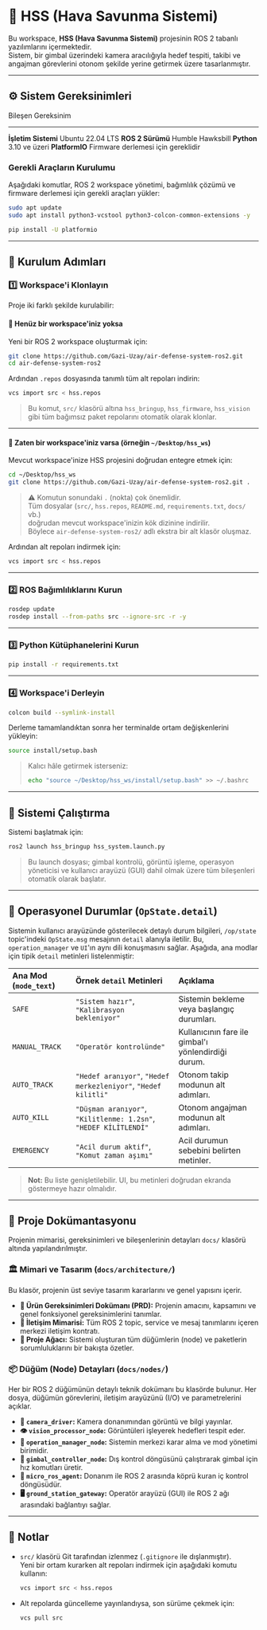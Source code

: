# 🚀 HSS (Hava Savunma Sistemi)

Bu workspace, **HSS (Hava Savunma Sistemi)** projesinin ROS 2 tabanlı
yazılımlarını içermektedir.\
Sistem, bir gimbal üzerindeki kamera aracılığıyla hedef tespiti, takibi
ve angajman görevlerini otonom şekilde yerine getirmek üzere
tasarlanmıştır.

------------------------------------------------------------------------

## ⚙️ Sistem Gereksinimleri

  Bileşen               Gereksinim
  --------------------- ------------------------------------
  **İşletim Sistemi**   Ubuntu 22.04 LTS
  **ROS 2 Sürümü**      Humble Hawksbill
  **Python**            3.10 ve üzeri
  **PlatformIO**        Firmware derlemesi için gereklidir

### Gerekli Araçların Kurulumu

Aşağıdaki komutlar, ROS 2 workspace yönetimi, bağımlılık çözümü ve
firmware derlemesi için gerekli araçları yükler:

``` bash
sudo apt update
sudo apt install python3-vcstool python3-colcon-common-extensions -y

pip install -U platformio
```

------------------------------------------------------------------------

## 🧩 Kurulum Adımları

### 1️⃣ Workspace'i Klonlayın

Proje iki farklı şekilde kurulabilir:

#### 🔹 Henüz bir workspace'iniz yoksa

Yeni bir ROS 2 workspace oluşturmak için:

``` bash
git clone https://github.com/Gazi-Uzay/air-defense-system-ros2.git
cd air-defense-system-ros2
```

Ardından `.repos` dosyasında tanımlı tüm alt repoları indirin:

``` bash
vcs import src < hss.repos
```

> Bu komut, `src/` klasörü altına `hss_bringup`, `hss_firmware`,
> `hss_vision` gibi tüm bağımsız paket repolarını otomatik olarak
> klonlar.

------------------------------------------------------------------------

#### 🔹 Zaten bir workspace'iniz varsa (örneğin `~/Desktop/hss_ws`)

Mevcut workspace'inize HSS projesini doğrudan entegre etmek için:

``` bash
cd ~/Desktop/hss_ws
git clone https://github.com/Gazi-Uzay/air-defense-system-ros2.git .
```

> ⚠️ Komutun sonundaki `.` (nokta) çok önemlidir.\
> Tüm dosyalar (`src/`, `hss.repos`, `README.md`, `requirements.txt`,
> `docs/` vb.)\
> doğrudan mevcut workspace'inizin kök dizinine indirilir.\
> Böylece `air-defense-system-ros2/` adlı ekstra bir alt klasör oluşmaz.

Ardından alt repoları indirmek için:

``` bash
vcs import src < hss.repos
```

------------------------------------------------------------------------

### 2️⃣ ROS Bağımlılıklarını Kurun

``` bash
rosdep update
rosdep install --from-paths src --ignore-src -r -y
```

------------------------------------------------------------------------

### 3️⃣ Python Kütüphanelerini Kurun

``` bash
pip install -r requirements.txt
```

------------------------------------------------------------------------

### 4️⃣ Workspace'i Derleyin

``` bash
colcon build --symlink-install
```

Derleme tamamlandıktan sonra her terminalde ortam değişkenlerini
yükleyin:

``` bash
source install/setup.bash
```

> Kalıcı hâle getirmek isterseniz:
>
> ``` bash
> echo "source ~/Desktop/hss_ws/install/setup.bash" >> ~/.bashrc
> ```

------------------------------------------------------------------------

## 🚀 Sistemi Çalıştırma

Sistemi başlatmak için:

``` bash
ros2 launch hss_bringup hss_system.launch.py
```

> Bu launch dosyası; gimbal kontrolü, görüntü işleme, operasyon
> yöneticisi ve kullanıcı arayüzü (GUI) dahil olmak üzere tüm
> bileşenleri otomatik olarak başlatır.

------------------------------------------------------------------------

## 📖 Operasyonel Durumlar (`OpState.detail`)

Sistemin kullanıcı arayüzünde gösterilecek detaylı durum bilgileri, `/op/state` topic'indeki `OpState.msg` mesajının `detail` alanıyla iletilir. Bu, `operation_manager` ve `UI`'ın aynı dili konuşmasını sağlar. Aşağıda, ana modlar için tipik `detail` metinleri listelenmiştir:

| Ana Mod (`mode_text`) | Örnek `detail` Metinleri | Açıklama |
| :--- | :--- | :--- |
| `SAFE` | `"Sistem hazır"`, `"Kalibrasyon bekleniyor"` | Sistemin bekleme veya başlangıç durumları. |
| `MANUAL_TRACK` | `"Operatör kontrolünde"` | Kullanıcının fare ile gimbal'ı yönlendirdiği durum. |
| `AUTO_TRACK` | `"Hedef aranıyor"`, `"Hedef merkezleniyor"`, `"Hedef kilitli"` | Otonom takip modunun alt adımları. |
| `AUTO_KILL` | `"Düşman aranıyor"`, `"Kilitlenme: 1.2sn"`, `"HEDEF KİLİTLENDİ"` | Otonom angajman modunun alt adımları. |
| `EMERGENCY` | `"Acil durum aktif"`, `"Komut zaman aşımı"` | Acil durumun sebebini belirten metinler. |

> **Not:** Bu liste genişletilebilir. UI, bu metinleri doğrudan ekranda göstermeye hazır olmalıdır.

---

## 📖 Proje Dokümantasyonu

Projenin mimarisi, gereksinimleri ve bileşenlerinin detayları `docs/` klasörü altında yapılandırılmıştır.

### 🏛️ Mimari ve Tasarım (`docs/architecture/`)

Bu klasör, projenin üst seviye tasarım kararlarını ve genel yapısını içerir.

-   **📄 Ürün Gereksinimleri Dokümanı (PRD):** Projenin amacını, kapsamını ve genel fonksiyonel gereksinimlerini tanımlar.
-   **📡 İletişim Mimarisi:** Tüm ROS 2 topic, service ve mesaj tanımlarını içeren merkezi iletişim kontratı.
-   **🌳 Proje Ağacı:** Sistemi oluşturan tüm düğümlerin (node) ve paketlerin sorumluluklarını bir bakışta özetler.

### 📦 Düğüm (Node) Detayları (`docs/nodes/`)

Her bir ROS 2 düğümünün detaylı teknik dokümanı bu klasörde bulunur. Her dosya, düğümün görevlerini, iletişim arayüzünü (I/O) ve parametrelerini açıklar.

-   **📸 `camera_driver`:** Kamera donanımından görüntü ve bilgi yayınlar.
-   **👁️ `vision_processor_node`:** Görüntüleri işleyerek hedefleri tespit eder.
-   **🧠 `operation_manager_node`:** Sistemin merkezi karar alma ve mod yönetimi birimidir.
-   **🔄 `gimbal_controller_node`:** Dış kontrol döngüsünü çalıştırarak gimbal için hız komutları üretir.
-   **🤖 `micro_ros_agent`:** Donanım ile ROS 2 arasında köprü kuran iç kontrol döngüsüdür.
-   **🖥️ `ground_station_gateway`:** Operatör arayüzü (GUI) ile ROS 2 ağı arasındaki bağlantıyı sağlar.

------------------------------------------------------------------------

## 🧠 Notlar

-   `src/` klasörü Git tarafından izlenmez (`.gitignore` ile
    dışlanmıştır).\
    Yeni bir ortam kurarken alt repoları indirmek için aşağıdaki komutu
    kullanın:

    ``` bash
    vcs import src < hss.repos
    ```

-   Alt repolarda güncelleme yayınlandıysa, son sürüme çekmek için:

    ``` bash
    vcs pull src
    ```